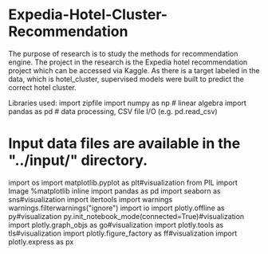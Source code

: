 # Expedia-Hotel-Cluster-Recommendation
The purpose of research is to study the methods for recommendation engine. The project in the research is the Expedia hotel recommendation project which can be accessed via Kaggle. As there is a target labeled in the data, which is hotel_cluster, supervised models were built to predict the correct hotel cluster.


Libraries used:
import zipfile 
import numpy as np # linear algebra
import pandas as pd # data processing, CSV file I/O (e.g. pd.read_csv)
# Input data files are available in the "../input/" directory.
import os
import matplotlib.pyplot as plt#visualization
from PIL import  Image
%matplotlib inline
import pandas as pd
import seaborn as sns#visualization
import itertools
import warnings
warnings.filterwarnings("ignore")
import io
import plotly.offline as py#visualization
py.init_notebook_mode(connected=True)#visualization
import plotly.graph_objs as go#visualization
import plotly.tools as tls#visualization
import plotly.figure_factory as ff#visualization
import plotly.express as px

